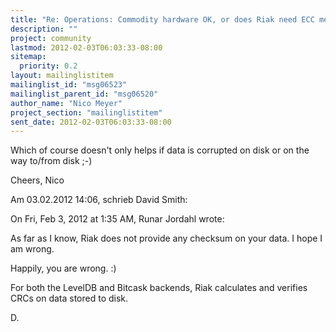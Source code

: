 ```yaml
---
title: "Re: Operations: Commodity hardware OK, or does Riak need ECC memory?"
description: ""
project: community
lastmod: 2012-02-03T06:03:33-08:00
sitemap:
  priority: 0.2
layout: mailinglistitem
mailinglist_id: "msg06523"
mailinglist_parent_id: "msg06520"
author_name: "Nico Meyer"
project_section: "mailinglistitem"
sent_date: 2012-02-03T06:03:33-08:00
---
```



Which of course doesn't only helps if data is corrupted on disk or on 
the way to/from disk ;-)


Cheers,
Nico

Am 03.02.2012 14:06, schrieb David Smith:

On Fri, Feb 3, 2012 at 1:35 AM, Runar Jordahl wrote:

As far as I know, Riak does not provide any checksum on your data. I
hope I am wrong.

Happily, you are wrong. :)

For both the LevelDB and Bitcask backends, Riak calculates and
verifies CRCs on data stored to disk.

D.
